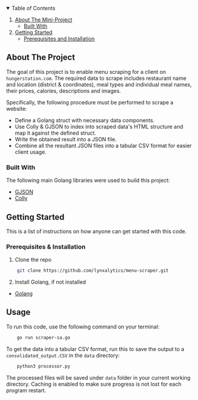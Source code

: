 <!-- TABLE OF CONTENTS -->
<details open="open">
  <summary>Table of Contents</summary>
  <ol>
    <li>
      <a href="#about-the-project">About The Mini-Project</a>
      <ul>
        <li><a href="#built-with">Built With</a></li>
      </ul>
    </li>
    <li>
      <a href="#getting-started">Getting Started</a>
      <ul>
        <li><a href="#prerequisites-and-installation">Prerequisites and Installation</a></li>
      </ul>
    </li>
  </ol>
</details>

<!-- ABOUT THE PROJECT -->
## About The Project

The goal of this project is to enable menu scraping for a client on ``hungerstation.com``. The required data to scrape includes restaurant name and location (district & coordinates), meal types and individual meal names, their prices, calories, descriptions and images.

Specifically, the following procedure must be performed to scrape a website:
- Define a Golang struct with necessary data components.
- Use Colly & GJSON to index into scraped data's HTML structure and map it against the defined struct.
- Write the obtained result into a JSON file.
- Combine all the resultant JSON files into a tabular CSV format for easier client usage.

### Built With

The following main Golang libraries were used to build this project:
- <a href="https://github.com/tidwall/gjson">GJSON</a>
- <a href="https://github.com/gocolly/colly">Colly</a>

<!-- GETTING STARTED -->
## Getting Started

This is a list of instructions on how anyone can get started with this code.

### Prerequisites & Installation

1. Clone the repo
```sh
    git clone https://github.com/lynxalytics/menu-scraper.git
```
2. Install Golang, if not installed
- <a href="https://go.dev/dl/">Golang</a>

<!-- USAGE EXAMPLES -->
## Usage

To run this code, use the following command on your terminal:

``` sh
    go run scraper-sa.go
```
To get the data into a tabular CSV format, run this to save the output to a `consolidated_output.CSV` in the ``data`` directory:

``` sh
    python3 processor.py
```

The processed files will be saved under ``data`` folder in your current working directory. Caching is enabled to make sure progress is not lost for each program restart.
